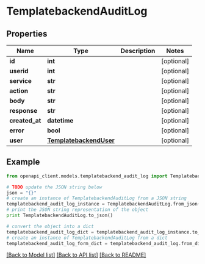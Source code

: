 # TemplatebackendAuditLog


## Properties

Name | Type | Description | Notes
------------ | ------------- | ------------- | -------------
**id** | **int** |  | [optional] 
**userid** | **int** |  | [optional] 
**service** | **str** |  | [optional] 
**action** | **str** |  | [optional] 
**body** | **str** |  | [optional] 
**response** | **str** |  | [optional] 
**created_at** | **datetime** |  | [optional] 
**error** | **bool** |  | [optional] 
**user** | [**TemplatebackendUser**](TemplatebackendUser.md) |  | [optional] 

## Example

```python
from openapi_client.models.templatebackend_audit_log import TemplatebackendAuditLog

# TODO update the JSON string below
json = "{}"
# create an instance of TemplatebackendAuditLog from a JSON string
templatebackend_audit_log_instance = TemplatebackendAuditLog.from_json(json)
# print the JSON string representation of the object
print TemplatebackendAuditLog.to_json()

# convert the object into a dict
templatebackend_audit_log_dict = templatebackend_audit_log_instance.to_dict()
# create an instance of TemplatebackendAuditLog from a dict
templatebackend_audit_log_form_dict = templatebackend_audit_log.from_dict(templatebackend_audit_log_dict)
```
[[Back to Model list]](../README.md#documentation-for-models) [[Back to API list]](../README.md#documentation-for-api-endpoints) [[Back to README]](../README.md)


